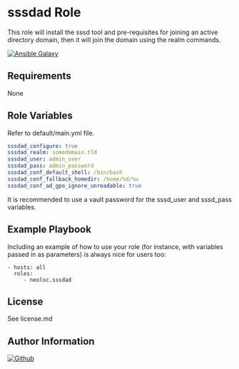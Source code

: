 sssdad Role
=========

This role will install the sssd tool and pre-requisites for joining an active directory domain, then it will join the domain using the realm commands.

[![Ansible Galaxy](https://img.shields.io/badge/ansible--galaxy-neoloc.sssdad-blue.svg)](https://galaxy.ansible.com/neoloc/ansible-role-sssdad/)


Requirements
------------

None

Role Variables
--------------

Refer to default/main.yml file.

```yaml
sssdad_configure: true
sssdad_realm: somedomain.tld
sssdad_user: admin_user
sssdad_pass: admin_password
sssdad_conf_default_shell: /bin/bash
sssdad_conf_fallback_homedir: /home/%d/%u
sssdad_conf_ad_gpo_ignore_unreadable: true
```

It is recommended to use a vault password for the sssd_user and sssd_pass variables.

Example Playbook
----------------

Including an example of how to use your role (for instance, with variables passed in as parameters) is always nice for users too:

    - hosts: all
      roles:
         - neoloc.sssdad

License
-------

See license.md

Author Information
------------------

[![Github](https://img.shields.io/badge/Github-neoloc-blue.svg)](https://github.com/neoloc)
